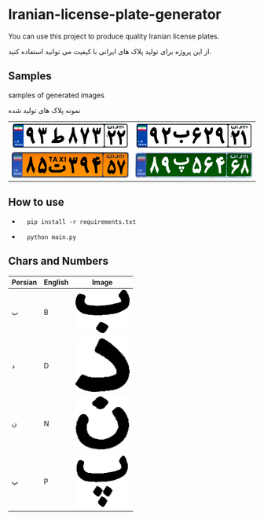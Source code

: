# Iranian-license-plate-generator

You can use this project to produce quality Iranian license plates.

از این پروژه برای تولید پلاک های ایرانی با کیفیت می توانید استفاده کنید.

## Samples


samples of generated images

نمونه پلاک های تولید شده

<html>
<body>
    <table>
        <tr>
            <td><img src="./files/1.png" width="100%" height="100%"></td>
            <td><img src="./files/2.png" width="100%" height="100%"> </td>
        </tr>
        <tr>
            <td><img src="./files/3.png" width="100%" height="100%"></td>
            <td><img src="./files/4.png" width="100%" height="100%"></td>
        </tr>
    </table>
</body>
</html>

## How to use

- ```
    pip install -r requirements.txt
    ```
- ```
    python main.py 
    ```

## Chars and Numbers

| Persian | English | Image |
|----------|----------|----------|
| ب | B | <img src="./resized_chars/B.png" width="100%" height="100%" style="background-color: white;"> |
| د | D | <img src="./resized_chars/D.png" width="100%" height="100%" style="background-color: white;"> |
| ن | N | <img src="./resized_chars/N.png" width="100%" height="100%" style="background-color: white;"> |
| پ | P | <img src="./resized_chars/P.png" width="100%" height="100%" style="background-color: white;"> |
